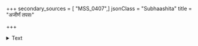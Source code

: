 +++
secondary_sources = [ "MSS_0407",]
jsonClass = "Subhaashita"
title = "अजीर्णं तपसः"

+++

<details><summary>Text</summary>

अजीर्णं तपसः क्रोधो ज्ञानाजीर्णमहंकृतिः।  
परिनिन्दा क्रियांजीर्णम् अन्नाजीर्णं विषूचिका॥
</details>
